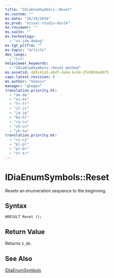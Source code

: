 ```yaml
---
title: "IDiaEnumSymbols::Reset"
ms.custom: ""
ms.date: "10/19/2016"
ms.prod: "visual-studio-dev14"
ms.reviewer: ""
ms.suite: ""
ms.technology: 
  - "vs-ide-debug"
ms.tgt_pltfrm: ""
ms.topic: "article"
dev_langs: 
  - "C++"
helpviewer_keywords: 
  - "IDiaEnumSymbols::Reset method"
ms.assetid: dd3c41a5-ebdf-4a9e-bc84-2fe985be0075
caps.latest.revision: 8
ms.author: "mikejo"
manager: "ghogen"
translation.priority.ht: 
  - "de-de"
  - "es-es"
  - "fr-fr"
  - "it-it"
  - "ja-jp"
  - "ko-kr"
  - "ru-ru"
  - "zh-cn"
  - "zh-tw"
translation.priority.mt: 
  - "cs-cz"
  - "pl-pl"
  - "pt-br"
  - "tr-tr"
---
```

# IDiaEnumSymbols::Reset
Resets an enumeration sequence to the beginning.  
  
## Syntax  
  
```cpp#  
HRESULT Reset ();  
```  
  
## Return Value  
 Returns `S_OK`.  
  
## See Also  
 [IDiaEnumSymbols](../../debugger/debug-interface-access/idiaenumsymbols.md)